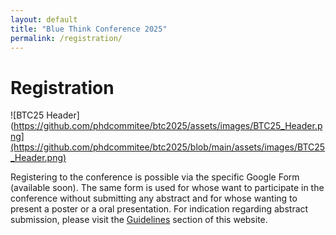 ```yaml
---
layout: default
title: "Blue Think Conference 2025"
permalink: /registration/
---
```


# Registration

![BTC25 Header](https://github.com/phdcommitee/btc2025/assets/images/BTC25_Header.png](https://github.com/phdcommitee/btc2025/blob/main/assets/images/BTC25_Header.png)

Registering to the conference is possible via the specific Google Form (available soon).
The same form is used for whose want to participate in the conference without submitting any abstract and for whose wanting to present a poster or a oral presentation.
For indication regarding abstract submission, please visit the [Guidelines](https://phdcommitee.github.io/btc2025/guidelines/) section of this website.

